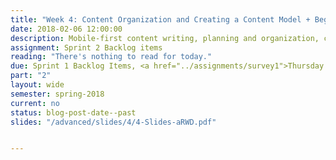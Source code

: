 ```yaml
---
title: "Week 4: Content Organization and Creating a Content Model + Begin Sprint #2"
date: 2018-02-06 12:00:00
description: Mobile-first content writing, planning and organization, content modeling, End Sprint 1, Sprint Review 1 (Stakeholder can attend), Sprint Retrospective 1, Begin Sprint 2, Sprint Planning 2.
assignment: Sprint 2 Backlog items
reading: "There's nothing to read for today."
due: Sprint 1 Backlog Items, <a href="../assignments/survey1">Thursday - Sprint 1 Retrospective Survey</a>
part: "2"
layout: wide
semester: spring-2018
current: no
status: blog-post-date--past
slides: "/advanced/slides/4/4-Slides-aRWD.pdf"


---
```


